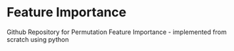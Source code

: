 # Feature Importance

Github Repository for Permutation Feature Importance - implemented from scratch using python 

